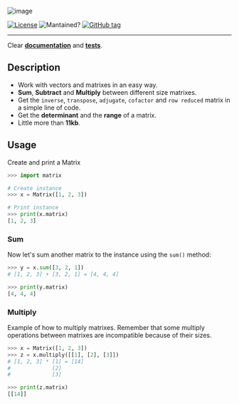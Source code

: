 ![image](https://user-images.githubusercontent.com/37636391/132958621-c1457922-73f5-4cba-9548-e7b1e28a4ac9.png)
<!---![Stars](https://img.shields.io/github/stars/AlexSp3/matrix.py)-->
<!---![Downloads](https://img.shields.io/github/downloads/AlexSp3/matrix.py/total.svg)-->
[![License](https://img.shields.io/github/license/AlexSp3/matrix.py.svg)](LICENSE)
![Mantained?](https://img.shields.io/badge/Maintained%3F-yes-green.svg)
[![GitHub tag](https://img.shields.io/github/tag/AlexSp3/matrix.py.svg)](https://github.com/AlexSp3/matrix.py/releases)

---
<!---A **Python** library that allows you to make algebraic operations with **1D and 2D arrays**--->

Clear [**documentation**](https://github.com/AlexSp3/matrix.py.js/wiki) and [**tests**](https://github.com/AlexSp3/matrix.py.js/wiki/Tests).

## Description
* Work with vectors and matrixes in an easy way.
* **Sum**, **Subtract** and **Multiply** between different size matrixes.
* Get the `inverse`, `transpose`, `adjugate`, `cofactor` and `row reduced` matrix in a simple line of code.
* Get the **determinant** and the **range** of a matrix.
* Little more than **11kb**.

## Usage
Create and print a Matrix
```python
>>> import matrix

# Create instance
>>> x = Matrix([1, 2, 3])

# Print instance
>>> print(x.matrix)
[1, 2, 3]
```
### Sum
Now let's sum another matrix to the instance using the `sum()` method:
```python
>>> y = x.sum([3, 2, 1])
# [1, 2, 3] + [3, 2, 1] = [4, 4, 4]

>>> print(y.matrix)
[4, 4, 4]
```
### Multiply
Example of how to multiply matrixes. Remember that some multiply operations between matrixes are incompatible because of their sizes.
```python
>>> x = Matrix([1, 2, 3])
>>> z = x.multiply([[1], [2], [3]])
# [1, 2, 3] * [1] = [14]
#             [2]
#             [3]

>>> print(z.matrix)
[[14]]
```
